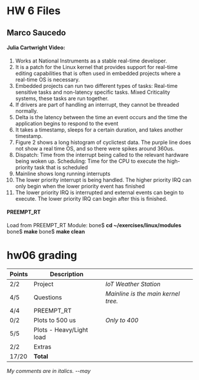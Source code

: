 # HW 6 Files
## Marco Saucedo

#### Julia Cartwright Video:
1. Works at National Instruments as a stable real-time developer.
2. It is a patch for the Linux kernel that provides support for real-time editing capabilities that is often used in embedded projects where a real-time OS is necessary.
3. Embedded projects can run two different types of tasks: Real-time sensitive tasks and non-latency specific tasks. Mixed Criticality systems, these tasks are run together.
4. If drivers are part of handling an interrupt, they cannot be threaded normally.
5. Delta is the latency between the time an event occurs and the time the application begins to respond to the event
6. It takes a timestamp, sleeps for a certain duration, and takes another timestamp.
7. Figure 2 shows a long histogram of cyclictest data. The purple line does not show a real time OS, and so there were spikes around 360us.
8. Dispatch: Time from the interrupt being called to the relevant hardware being woken up. Scheduling: Time for the CPU to execute the high-priority task that is scheduled
9. Mainline shows long running interrupts
10. The lower priority interrupt is being handled. The higher priority IRQ can only begin when the lower priority event has finished
11. The lower priority IRQ is interrupted and external events can begin to execute. The lower priority IRQ can begin after this is finished.

#### PREEMPT_RT 
Load from PREEMPT_RT Module:
bone$ **cd ~/exercises/linux/modules**
bone$ **make**
bone$ **make clean**

# hw06 grading

| Points      | Description | |
| ----------- | ----------- |-|
|  2/2 | Project | *IoT Weather Station*
|  4/5 | Questions | *Mainline is the main kernel tree.*
|  4/4 | PREEMPT_RT
|  0/2 | Plots to 500 us | *Only to 400*
|  5/5 | Plots - Heavy/Light load
|  2/2 | Extras
| 17/20 | **Total**

*My comments are in italics. --may*